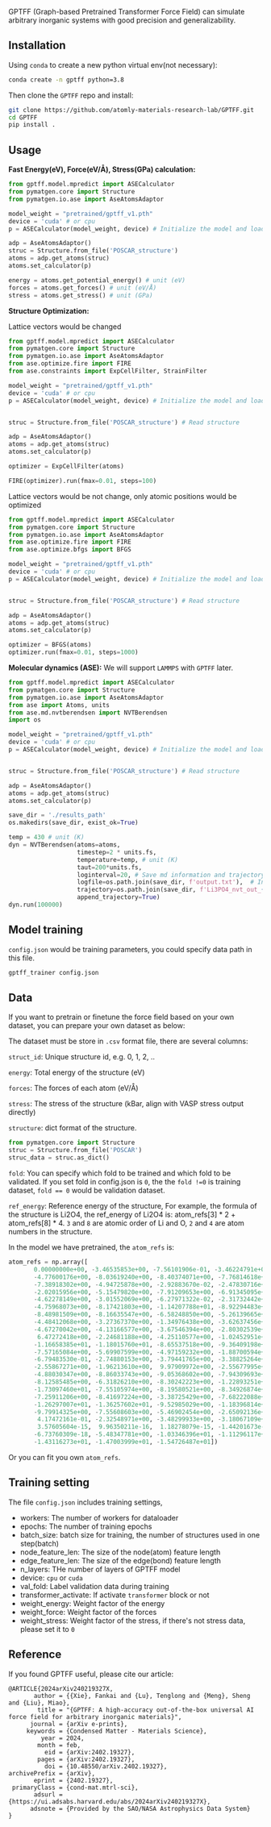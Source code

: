 GPTFF (Graph-based Pretrained Transformer Force Field) can simulate arbitrary inorganic systems with good precision and generalizability.

## Installation

Using `conda` to create a new python virtual env(not necessary):

```bash
conda create -n gptff python=3.8
```

Then clone the `GPTFF` repo and install:

```bash
git clone https://github.com/atomly-materials-research-lab/GPTFF.git
cd GPTFF
pip install .
```

## Usage

**Fast Energy(eV), Force(eV/Å), Stress(GPa) calculation:**

```python
from gptff.model.mpredict import ASECalculator
from pymatgen.core import Structure
from pymatgen.io.ase import AseAtomsAdaptor

model_weight = "pretrained/gptff_v1.pth"
device = 'cuda' # or cpu
p = ASECalculator(model_weight, device) # Initialize the model and load weights

adp = AseAtomsAdaptor()
struc = Structure.from_file('POSCAR_structure')
atoms = adp.get_atoms(struc)
atoms.set_calculator(p)

energy = atoms.get_potential_energy() # unit (eV)
forces = atoms.get_forces() # unit (eV/Å)
stress = atoms.get_stress() # unit (GPa)
```

**Structure Optimization:**

Lattice vectors would be changed

```python
from gptff.model.mpredict import ASECalculator
from pymatgen.core import Structure
from pymatgen.io.ase import AseAtomsAdaptor
from ase.optimize.fire import FIRE
from ase.constraints import ExpCellFilter, StrainFilter

model_weight = "pretrained/gptff_v1.pth"
device = 'cuda' # or cpu
p = ASECalculator(model_weight, device) # Initialize the model and load weights


struc = Structure.from_file('POSCAR_structure') # Read structure

adp = AseAtomsAdaptor()
atoms = adp.get_atoms(struc)
atoms.set_calculator(p)

optimizer = ExpCellFilter(atoms) 

FIRE(optimizer).run(fmax=0.01, steps=100)

```

Lattice vectors would be not change, only atomic positions would be optimized

```python
from gptff.model.mpredict import ASECalculator
from pymatgen.core import Structure
from pymatgen.io.ase import AseAtomsAdaptor
from ase.optimize.fire import FIRE
from ase.optimize.bfgs import BFGS

model_weight = "pretrained/gptff_v1.pth"
device = 'cuda' # or cpu
p = ASECalculator(model_weight, device) # Initialize the model and load weights


struc = Structure.from_file('POSCAR_structure') # Read structure

adp = AseAtomsAdaptor()
atoms = adp.get_atoms(struc)
atoms.set_calculator(p)

optimizer = BFGS(atoms)
optimizer.run(fmax=0.01, steps=1000)
```

**Molecular dynamics (ASE):**
We will support `LAMMPS` with `GPTFF` later.

```python
from gptff.model.mpredict import ASECalculator
from pymatgen.core import Structure
from pymatgen.io.ase import AseAtomsAdaptor
from ase import Atoms, units
from ase.md.nvtberendsen import NVTBerendsen
import os

model_weight = "pretrained/gptff_v1.pth"
device = 'cuda' # or cpu
p = ASECalculator(model_weight, device) # Initialize the model and load weights


struc = Structure.from_file('POSCAR_structure') # Read structure

adp = AseAtomsAdaptor()
atoms = adp.get_atoms(struc)
atoms.set_calculator(p)

save_dir = './results_path'
os.makedirs(save_dir, exist_ok=True)

temp = 430 # unit (K)
dyn = NVTBerendsen(atoms=atoms, 
                   timestep=2 * units.fs,
                   temperature=temp, # unit (K)
                   taut=200*units.fs, 
                   loginterval=20, # Save md information and trajectory every 20 steps
                   logfile=os.path.join(save_dir, f'output.txt'),  # Information printer
                   trajectory=os.path.join(save_dir, f'Li3PO4_nvt_out_{temp}K.trj'), # Trajectory recorder
                   append_trajectory=True)
dyn.run(100000)

```

## Model training

`config.json` would be training parameters, you could specify data path in this file.

```bash
gptff_trainer config.json
```

## Data 

If you want to pretrain or finetune the force field based on your own dataset, you can prepare your own dataset as below:

The dataset must be store in `.csv` format file, there are several columns:

`struct_id`: Unique structure id, e.g. 0, 1, 2, ..

`energy`: Total energy of the structure (eV)

`forces`: The forces of each atom (eV/Å)

`stress`: The stress of the structure (kBar, align with VASP stress output directly)

`structure`: dict format of the structure. 

```python
from pymatgen.core import Structure
struc = Structure.from_file('POSCAR')
struc_data = struc.as_dict()
```

`fold`: You can specify which fold to be trained and which fold to be validated. If you set fold in config.json is `0`, the the `fold !=0` is training dataset, `fold == 0` would be validation dataset.

`ref_energy`: Reference energy of the structure, 
For example, the formula of the structure is Li2O4, the ref_energy of Li2O4 is: atom_refs[3] * 2 + atom_refs[8] * 4. `3` and `8` are atomic order of Li and O, `2` and `4` are atom numbers in the structure.


In the model we have pretrained, the `atom_refs` is:

```python
atom_refs = np.array([ 
       0.00000000e+00, -3.46535853e+00, -7.56101906e-01, -3.46224791e+00,  
       -4.77600176e+00, -8.03619240e+00, -8.40374071e+00, -7.76814618e+00,
       -7.38918302e+00, -4.94725878e+00, -2.92883670e-02, -2.47830716e+00,
       -2.02015956e+00, -5.15479820e+00, -7.91209653e+00, -6.91345095e+00,
       -4.62278149e+00, -3.01552069e+00, -6.27971322e-02, -2.31732442e+00,
       -4.75968073e+00, -8.17421803e+00, -1.14207788e+01, -8.92294483e+00,
       -8.48981509e+00, -8.16635547e+00, -6.58248850e+00, -5.26139665e+00,
       -4.48412068e+00, -3.27367370e+00, -1.34976438e+00, -3.62637456e+00,
       -4.67270042e+00, -4.13166577e+00, -3.67546394e+00, -2.80302539e+00,
        6.47272418e+00, -2.24681188e+00, -4.25110577e+00, -1.02452951e+01,
       -1.16658385e+01, -1.18015760e+01, -8.65537518e+00, -9.36409198e+00,
       -7.57165084e+00, -5.69907599e+00, -4.97159232e+00, -1.88700594e+00,
       -6.79483530e-01, -2.74880153e+00, -3.79441765e+00, -3.38825264e+00,
       -2.55867271e+00, -1.96213610e+00,  9.97909972e+00, -2.55677995e+00,
       -4.88030347e+00, -8.86033743e+00, -9.05368602e+00, -7.94309693e+00,
       -8.12585485e+00, -6.31826210e+00, -8.30242223e+00, -1.22893251e+01,
       -1.73097460e+01, -7.55105974e+00, -8.19580521e+00, -8.34926874e+00,
       -7.25911206e+00, -8.41697224e+00, -3.38725429e+00, -7.68222088e+00,
       -1.26297007e+01, -1.36257602e+01, -9.52985029e+00, -1.18396814e+01,
       -9.79914325e+00, -7.55608603e+00, -5.46902454e+00, -2.65092136e+00,
        4.17472161e-01, -2.32548971e+00, -3.48299933e+00, -3.18067109e+00,
        3.57605604e-15,  9.96350211e-16,  1.18278079e-15, -1.44201673e-15,
       -6.73760309e-18, -5.48347781e+00, -1.03346396e+01, -1.11296117e+01,
       -1.43116273e+01, -1.47003999e+01, -1.54726487e+01])
```

Or you can fit you own `atom_refs`.

## Training setting

The file `config.json` includes training settings, 

- workers: The number of workers for dataloader
- epochs: The number of training epochs
- batch_size: batch size for training, the number of structures used in one step(batch)
- node_feature_len: The size of the node(atom) feature length
- edge_feature_len: The size of the edge(bond) feature length
- n_layers: THe number of layers of GPTFF model
- device: `cpu` or `cuda`
- val_fold: Label validation data during training
- transformer_activate: If activate `transformer` block or not
- weight_energy: Weight factor of the energy
- weight_force: Weight factor of the forces
- weight_stress: Weight factor of the stress, if there's not stress data, please set it to `0`

## Reference

If you found GPTFF useful, please cite our article:

```
@ARTICLE{2024arXiv240219327X,
       author = {{Xie}, Fankai and {Lu}, Tenglong and {Meng}, Sheng and {Liu}, Miao},
        title = "{GPTFF: A high-accuracy out-of-the-box universal AI force field for arbitrary inorganic materials}",
      journal = {arXiv e-prints},
     keywords = {Condensed Matter - Materials Science},
         year = 2024,
        month = feb,
          eid = {arXiv:2402.19327},
        pages = {arXiv:2402.19327},
          doi = {10.48550/arXiv.2402.19327},
archivePrefix = {arXiv},
       eprint = {2402.19327},
 primaryClass = {cond-mat.mtrl-sci},
       adsurl = {https://ui.adsabs.harvard.edu/abs/2024arXiv240219327X},
      adsnote = {Provided by the SAO/NASA Astrophysics Data System}
}
```

